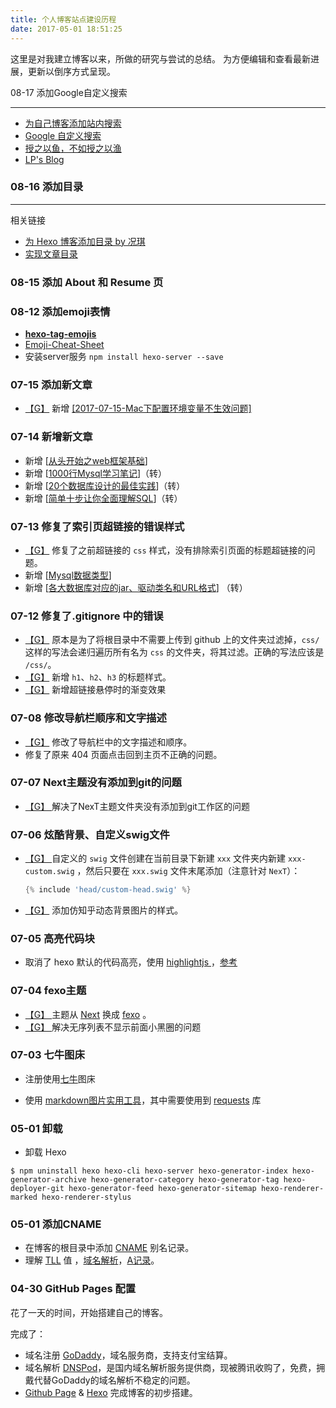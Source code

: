 ```yaml
---
title: 个人博客站点建设历程
date: 2017-05-01 18:51:25
---
```




这里是对我建立博客以来，所做的研究与尝试的总结。
为方便编辑和查看最新进展，更新以倒序方式呈现。



08-17 添加Google自定义搜索

---

- [为自己博客添加站内搜索](http://devlu.me/2016/01/23/Hexo%E5%8D%9A%E5%AE%A2%E4%BC%98%E5%8C%96%E9%85%8D%E7%BD%AE%E4%B9%8B-%E4%B8%BA%E8%87%AA%E5%B7%B1%E5%8D%9A%E5%AE%A2%E6%B7%BB%E5%8A%A0%E7%AB%99%E5%86%85%E6%90%9C%E7%B4%A2/)
- [Google 自定义搜索](https://cse.google.com/cse/all?hl=zh-CN)
- [授之以鱼，不如授之以渔](http://www.jianshu.com/p/12279cabca81)
- [LP's Blog](http://lupeng.me/)

### 08-16 添加目录

---
相关链接
- [为 Hexo 博客添加目录 by 况琪](http://kuangqi.me/tricks/enable-table-of-contents-on-hexo/)
- [实现文章目录](http://blog.csdn.net/u013082989/article/details/70212008)

### 08-15 添加 About 和 Resume 页



### 08-12 添加emoji表情

- [**hexo-tag-emojis**](https://github.com/sergiolepore/hexo-tag-emojis)
- [Emoji-Cheat-Sheet](https://github.com/WebpageFX/emoji-cheat-sheet.com)
- 安装server服务 `npm install hexo-server --save` 





### 07-15 添加新文章

- [【G】](https://github.com/SmartNJ/SimpleLifee.github.io/commit/344417d15d912ed365e2d4e6cc78281c6f90a8fd) 新增 [[2017-07-15-Mac下配置环境变量不生效问题]](http://nijun.me/2017/07/15/Mac%E4%B8%8B%E9%85%8D%E7%BD%AE%E7%8E%AF%E5%A2%83%E5%8F%98%E9%87%8F%E4%B8%8D%E7%94%9F%E6%95%88%E9%97%AE%E9%A2%98/)

### 07-14 新增新文章

- 新增 [[从头开始之web框架基础](http://nijun.me/2017/07/14/%E4%BB%8E%E5%A4%B4%E5%BC%80%E5%A7%8B%E4%B9%8Bweb%E6%A1%86%E6%9E%B6%E5%9F%BA%E7%A1%80/)]
- 新增 [[1000行Mysql学习笔记](http://nijun.me/2017/07/13/1000%E8%A1%8CMysql%E5%AD%A6%E4%B9%A0%E7%AC%94%E8%AE%B0/)]（转）
- 新增 [[20个数据库设计的最佳实践](http://nijun.me/2017/07/13/00001-Database-2017-07-13-20%E4%B8%AA%E6%95%B0%E6%8D%AE%E5%BA%93%E8%AE%BE%E8%AE%A1%E7%9A%84%E6%9C%80%E4%BD%B3%E5%AE%9E%E8%B7%B5/)]（转）
- 新增 [[简单十步让你全面理解SQL](http://nijun.me/2017/07/13/00001-Database-2017-07-13-%E7%AE%80%E5%8D%95%E5%8D%81%E6%AD%A5%E8%AE%A9%E4%BD%A0%E5%85%A8%E9%9D%A2%E7%90%86%E8%A7%A3SQL/)]（转）

### 07-13 修复了索引页超链接的错误样式

- [【G】](https://github.com/SmartNJ/SimpleLifee.github.io/commit/283f89c6e3d019e4309369499a2b599fe598f485) 修复了之前超链接的 `css` 样式，没有排除索引页面的标题超链接的问题。
- 新增 [[Mysql数据类型](http://nijun.me/2017/07/13/00001-Database-2017-07-13-Mysql%E6%95%B0%E6%8D%AE%E7%B1%BB%E5%9E%8B/)]
- 新增 [[各大数据库对应的jar、驱动类名和URL格式](http://nijun.me/2017/07/13/00001-Database-2017-07-13-%E5%90%84%E5%A4%A7%E6%95%B0%E6%8D%AE%E5%BA%93%E5%AF%B9%E5%BA%94%E7%9A%84jar%E3%80%81%E9%A9%B1%E5%8A%A8%E7%B1%BB%E5%90%8D%E5%92%8CURL%E6%A0%BC%E5%BC%8F/)] （转）



### 07-12 修复了.gitignore 中的错误

- [【G】](https://github.com/SmartNJ/SimpleLifee.github.io/commit/1a3c1af3dcce543aa5781c33caa1dc5c06348bd9) 原本是为了将根目录中不需要上传到 github 上的文件夹过滤掉，`css/` 这样的写法会递归遍历所有名为 `css` 的文件夹，将其过滤。正确的写法应该是 `/css/`。
- [【G】](https://github.com/SmartNJ/SimpleLifee.github.io/commit/e55ec39cdbd2adb97fff3a5472c4ccdb03bea48e) 新增 `h1`、`h2`、`h3` 的标题样式。
- [【G】](https://github.com/SmartNJ/SimpleLifee.github.io/commit/9feb9ecddcba53b71042ad37add08788007dc014) 新增超链接悬停时的渐变效果



### 07-08 修改导航栏顺序和文字描述

- [【G】](https://github.com/SmartNJ/SimpleLifee.github.io/commit/b1e5bf26917fa295cd3059a3fca9722f046fabc8)  修改了导航栏中的文字描述和顺序。
- 修复了原来 404 页面点击回到主页不正确的问题。

### 07-07 Next主题没有添加到git的问题

- [【G】 ](https://github.com/SmartNJ/SimpleLifee.github.io/commit/b423e50868ab5dbdee9c8b94b2907d35ab7d1183)解决了NexT主题文件夹没有添加到git工作区的问题



### 07-06 炫酷背景、自定义swig文件

- [【G】 ]()自定义的 `swig` 文件创建在当前目录下新建 `xxx` 文件夹内新建 `xxx-custom.swig` ，然后只要在 `xxx.swig` 文件末尾添加（注意针对 `NexT`）：

  ```groovy
  {% include 'head/custom-head.swig' %}
  ```

- [【G】](https://github.com/SmartNJ/SimpleLifee.github.io/commit/c446fce62056207a8d24f2c23576dcd408cc0e7f) 添加仿知乎动态背景图片的样式。



### 07-05 高亮代码块

- 取消了 hexo 默认的代码高亮，使用 [highlightjs ](https://highlightjs.org/)，[参考](http://www.ieclipse.cn/2016/07/18/Web/Hexo-dev-highlight/)

### 07-04 fexo主题

- [【G】 ](https://github.com/SmartNJ/SimpleLifee.github.io/commit/044b788feb67b30170278375d1356de9e6c6d95d)主题从 [Next](http://theme-next.iissnan.com/) 换成 [fexo](https://github.com/forsigner/fexo) 。
- [【G】 ](https://github.com/SmartNJ/SimpleLifee.github.io/commit/f3bcddef8d6d09f320ed1f16712cd13499f2b4cf)解决无序列表不显示前面小黑圈的问题

### 07-03 七牛图床

- 注册使用[七牛](https://portal.qiniu.com)图床

- 使用 [markdown图片实用工具](https://github.com/tiann/markdown-img-upload)，其中需要使用到 [requests](http://www.python-requests.org/en/master/user/install/#install) 库


### 05-01 卸载

- 卸载 Hexo 

```shell
$ npm uninstall hexo hexo-cli hexo-server hexo-generator-index hexo-generator-archive hexo-generator-category hexo-generator-tag hexo-deployer-git hexo-generator-feed hexo-generator-sitemap hexo-renderer-marked hexo-renderer-stylus 
```



### 05-01 添加CNAME

- 在博客的根目录中添加 [CNAME](http://baike.baidu.com/item/CNAME%E8%AE%B0%E5%BD%95) 别名记录。
- 理解 [TLL](http://baike.baidu.com/item/TTL/130248) 值 ，[域名解析](http://baike.baidu.com/item/%E5%9F%9F%E5%90%8D%E8%A7%A3%E6%9E%90)，[A记录](http://baike.baidu.com/item/A%E8%AE%B0%E5%BD%95)。



### 04-30 GitHub Pages 配置

花了一天的时间，开始搭建自己的博客。

完成了：

- 域名注册 [GoDaddy](https://sg.godaddy.com/)，域名服务商，支持支付宝结算。
- 域名解析 [DNSPod](https://www.dnspod.cn/)，是国内域名解析服务提供商，现被腾讯收购了，免费，拥戴代替GoDaddy的域名解析不稳定的问题。
- [Github Page](https://pages.github.com/) & [Hexo](https://hexo.io/zh-cn/index.html) 完成博客的初步搭建。



